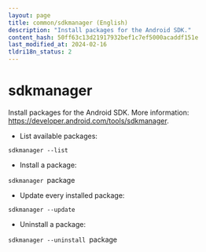 ```yaml
---
layout: page
title: common/sdkmanager (English)
description: "Install packages for the Android SDK."
content_hash: 50ff63c13d21917932bef1c7ef5000acaddf151e
last_modified_at: 2024-02-16
tldri18n_status: 2
---
```

# sdkmanager

Install packages for the Android SDK.
More information: <https://developer.android.com/tools/sdkmanager>.

- List available packages:

`sdkmanager --list`

- Install a package:

`sdkmanager `<span class="tldr-var badge badge-pill bg-dark-lm bg-white-dm text-white-lm text-dark-dm font-weight-bold">package</span>

- Update every installed package:

`sdkmanager --update`

- Uninstall a package:

`sdkmanager --uninstall `<span class="tldr-var badge badge-pill bg-dark-lm bg-white-dm text-white-lm text-dark-dm font-weight-bold">package</span>

